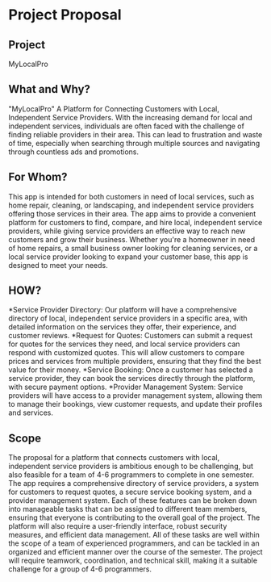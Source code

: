 # Project Proposal

## Project
MyLocalPro

## What and Why?
"MyLocalPro" A Platform for Connecting Customers with Local, Independent Service Providers. With the increasing demand for local and independent services, individuals are often faced with the challenge of finding reliable providers in their area. This can lead to frustration and waste of time, especially when searching through multiple sources and navigating through countless ads and promotions.

## For Whom?
This app is intended for both customers in need of local services, such as home repair, cleaning, or landscaping, and independent service providers offering those services in their area. The app aims to provide a convenient platform for customers to find, compare, and hire local, independent service providers, while giving service providers an effective way to reach new customers and grow their business. Whether you're a homeowner in need of home repairs, a small business owner looking for cleaning services, or a local service provider looking to expand your customer base, this app is designed to meet your needs.


## HOW?
*Service Provider Directory: Our platform will have a comprehensive directory of local, independent service providers in a specific area, with detailed information on the services they offer, their experience, and customer reviews.
*Request for Quotes: Customers can submit a request for quotes for the services they need, and local service providers can respond with customized quotes. This will allow customers to compare prices and services from multiple providers, ensuring that they find the best value for their money.
*Service Booking: Once a customer has selected a service provider, they can book the services directly through the platform, with secure payment options.
*Provider Management System: Service providers will have access to a provider management system, allowing them to manage their bookings, view customer requests, and update their profiles and services.

## Scope
The proposal for a platform that connects customers with local, independent service providers is ambitious enough to be challenging, but also feasible for a team of 4-6 programmers to complete in one semester. The app requires a comprehensive directory of service providers, a system for customers to request quotes, a secure service booking system, and a provider management system. Each of these features can be broken down into manageable tasks that can be assigned to different team members, ensuring that everyone is contributing to the overall goal of the project. The platform will also require a user-friendly interface, robust security measures, and efficient data management. All of these tasks are well within the scope of a team of experienced programmers, and can be tackled in an organized and efficient manner over the course of the semester. The project will require teamwork, coordination, and technical skill, making it a suitable challenge for a group of 4-6 programmers.

